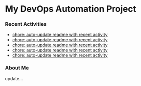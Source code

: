 # My DevOps Automation Project

### Recent Activities
<!-- activity:START -->
- [chore: auto-update readme with recent activity](https://github.com/kaigiii/mybowling-app/commit/cf197b267b24cd52b96e1a0da8585789e271d655)
- [chore: auto-update readme with recent activity](https://github.com/kaigiii/mybowling-app/commit/d2b2ec67039cfedd79c62c095c1f080c8aee959e)
- [chore: auto-update readme with recent activity](https://github.com/kaigiii/mybowling-app/commit/755c9439893e6bd597935564d51c57a9a5cf197c)
- [chore: auto-update readme with recent activity](https://github.com/kaigiii/mybowling-app/commit/144c101af6424bc4275381773d38670976412edb)
- [chore: auto-update readme with recent activity](https://github.com/kaigiii/mybowling-app/commit/d334ebe1559bdceac14ee51cfcb4eeb97ba1f309)
<!-- activity:END -->

### About Me
<!-- MYLINKS:START -->
<!-- MYLINKS:END -->

update...
